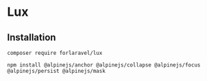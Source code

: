 # Lux

## Installation

`composer require forlaravel/lux`

`npm install @alpinejs/anchor @alpinejs/collapse @alpinejs/focus @alpinejs/persist @alpinejs/mask`
